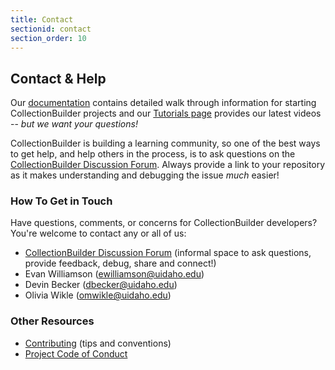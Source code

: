 ```yaml
---
title: Contact
sectionid: contact
section_order: 10
---
```


## Contact & Help

Our [documentation](https://collectionbuilder.github.io/cb-docs/) contains detailed walk through information for starting CollectionBuilder projects and our [Tutorials page](https://collectionbuilder.github.io/tutorials.html) provides our latest videos -- *but we want your questions!*

CollectionBuilder is building a learning community, so one of the best ways to get help, and help others in the process, is to ask questions on the [CollectionBuilder Discussion Forum](https://github.com/CollectionBuilder/collectionbuilder.github.io/discussions).
Always provide a link to your repository as it makes understanding and debugging the issue *much* easier!

### How To Get in Touch

Have questions, comments, or concerns for CollectionBuilder developers?
You're welcome to contact any or all of us:

- [CollectionBuilder Discussion Forum](https://github.com/CollectionBuilder/collectionbuilder.github.io/discussions) (informal space to ask questions, provide feedback, debug, share and connect!)
- Evan Williamson (<ewilliamson@uidaho.edu>)
- Devin Becker (<dbecker@uidaho.edu>)
- Olivia Wikle (<omwikle@uidaho.edu>)

### Other Resources

- [Contributing](https://github.com/CollectionBuilder/collectionbuilder.github.io/blob/main/CONTRIBUTING.md) (tips and conventions)
- [Project Code of Conduct](https://github.com/CollectionBuilder/collectionbuilder.github.io/blob/main/CODE_OF_CONDUCT.md)

